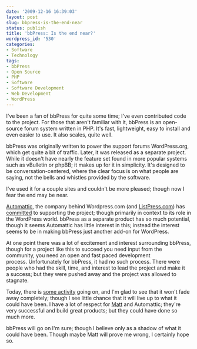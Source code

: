 ```yaml
---
date: '2009-12-16 16:39:03'
layout: post
slug: bbpress-is-the-end-near
status: publish
title: 'bbPress: Is the end near?'
wordpress_id: '530'
categories:
- Software
- Technology
tags:
- bbPress
- Open Source
- PHP
- Software
- Software Development
- Web Development
- WordPress
---
```


I've been a fan of bbPress for quite some time; I've even contributed code to the project. For those that aren't familiar with it, bbPress is an open-source forum system written in PHP. It's fast, lightweight, easy to install and even easier to use. It also scales, quite well.

bbPress was originally written to power the support forums WordPress.org, which get quite a bit of traffic. Later, it was released as a separate project. While it doesn't have nearly the feature set found in more popular systems such as vBulletin or phpBB; it makes up for it in simplicity. It's designed to be conversation-centered, where the clear focus is on what people are saying, not the bells and whistles provided by the software.

I've used it for a couple sites and couldn't be more pleased; though now I fear the end may be near.

[Automattic](http://automattic.com/), the company behind Wordpress.com (and [ListPress.com](http://bbpress.org/blog/2009/04/talkpress-and-bbpress/)) has [committed](http://bbpress.org/forums/topic/future-of-bbpress) to supporting the project; though primarily in context to its role in the WordPress world. bbPress as a separate product has so much potential, though it seems Automattic has little interest in this; instead the interest seems to be in making bbPress just another add-on for WordPress.

At one point there was a lot of excitement and interest surrounding bbPress, though for a project like this to succeed you need input from the community, you need an open and fast paced development process. Unfortunately for bbPress, it had no such process. There were people who had the skill, time, and interest to lead the project and make it a success; but they were pushed away and the project was allowed to stagnate.

Today, there is [some activity](http://bbpress.org/blog/2009/12/1-1-feature-poll/) going on, and I'm glad to see that it won't fade away completely; though I see little chance that it will live up to what it could have been. I have a lot of respect for [Matt](http://ma.tt/) and Automattic; they're very successful and build great products; but they could have done so much more.

bbPress will go on I'm sure; though I believe only as a shadow of what it could have been. Though maybe Matt will prove me wrong, I certainly hope so.
